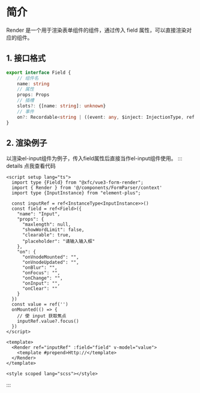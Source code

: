 # 简介
Render 是一个用于渲染表单组件的组件，通过传入 field 属性，可以直接渲染对应的组件。
<script setup>
import { ref } from 'vue';
import { ElInput } from 'element-plus';
const field = ref({
  "id": "field_bxt5s",
  "name": "Input",
  "icon": "ph:textbox",
  "type": "formItem",
  "label": "输入框",
  "value": null,
  "readonly": false,
  "required": true,
  "hidden": false,
  "hideLabel": false,
  "rules": [],
  "props": {
    "maxlength": null,
    "showWordLimit": false,
    "clearable": true,
    "placeholder": "请输入输入框"
  },
  "on": {
    "onVnodeMounted": "",
    "onVnodeUpdated": "",
    "onBlur": "",
    "onFocus": "",
    "onChange": "",
    "onInput": "",
    "onClear": ""
  }
})
</script>
## 1. 接口格式
```typescript
export interface Field {
    // 组件名
    name: string 
    // 属性
    props: Props 
    // 插槽
    slots?: {[name: string]: unknown}
    // 事件
    on?: Recordable<string | ((event: any, $inject: InjectionType, ref: Ref<any>, field: Field) => void) | undefined>
}
```
## 2. 渲染例子
以渲染el-input组件为例子，传入field属性后直接当作el-input组件使用。
::: details 点我查看代码
```vue lines:line-numbers {1}
<script setup lang="ts">
  import type {Field} from "@xfc/vue3-form-render";
  import { Render } from '@/components/FormParser/context'
  import type {InputInstance} from "element-plus";

  const inputRef = ref<InstanceType<InputInstance>>()
  const field = ref<Field>({
    "name": "Input",
    "props": {
      "maxlength": null,
      "showWordLimit": false,
      "clearable": true,
      "placeholder": "请输入输入框"
    },
    "on": {
      "onVnodeMounted": "",
      "onVnodeUpdated": "",
      "onBlur": "",
      "onFocus": "",
      "onChange": "",
      "onInput": "",
      "onClear": ""
    }
  })
  const value = ref('')
  onMounted(() => {
    // 使 input 获取焦点
    inputRef.value?.focus()
  })
</script>

<template>
  <Render ref="inputRef" :field="field" v-model="value">
    <template #prepend>Http://</template>
  </Render>
</template>

<style scoped lang="scss"></style>
```
:::